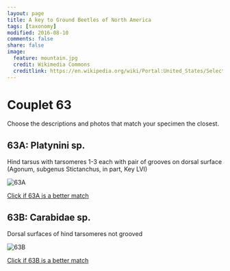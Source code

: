 ```yaml
---
layout: page
title: A key to Ground Beetles of North America
tags: [taxonomy]
modified: 2016-08-10
comments: false
share: false
image:
  feature: mountain.jpg
  credit: Wikimedia Commons
  creditlink: https://en.wikipedia.org/wiki/Portal:United_States/Selected_panorama#/media/File:Mount_Ellinor,_Mount_Washington_Panorama.jpg
---
```


# Couplet 63


Choose the descriptions and photos that match your specimen the closest. 

## 63A: Platynini sp. 

Hind tarsus with tarsomeres 1-3 each with pair of grooves on dorsal surface (Agonum, subgenus Stictanchus, in part, Key LVI)

![63A](//klevan.github.io/images/keyfigs/Key1_63_63A.png)

[Click if 63A is a better match](https://en.wikipedia.org/wiki/Platynini)


## 63B: Carabidae sp. 

Dorsal surfaces of hind tarsomeres not grooved

![63B](//klevan.github.io/images/keyfigs/Key1_63_63B.png)

[Click if 63B is a better match](//klevan.github.io/dynamicTaxonomy/Key1_64)

